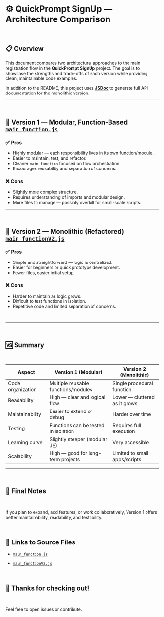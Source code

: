 # ⚙️ QuickPrompt SignUp — Architecture Comparison

</br>

## 📋 Overview

This document compares two architectural approaches to the main registration flow in the **QuickPrompt SignUp** project. The goal is to showcase the strengths and trade-offs of each version while providing clean, maintainable code examples.

In addition to the README, this project uses **[JSDoc](./src/docs/monolithic/index.html)** to generate full API documentation for the monolithic version.

---
</br>


## 🧱 Version 1 — Modular, Function-Based [`main_function.js`](https://github.com/apedrodev1/JavaScript-Learning-HUB/blob/main/QuickPrompt%20SignUp/src/js/functions/mainFunction.js)

### ✅ Pros
- Highly modular — each responsibility lives in its own function/module.
- Easier to maintain, test, and refactor.
- Cleaner `main_function` focused on flow orchestration.
- Encourages reusability and separation of concerns.

### ❌ Cons
- Slightly more complex structure.
- Requires understanding of imports and modular design.
- More files to manage — possibly overkill for small-scale scripts.

---

</br>

## 🧩 Version 2 — Monolithic (Refactored) [`main_functionV2.js`](https://github.com/apedrodev1/JavaScript-Learning-HUB/blob/main/QuickPrompt%20SignUp/src/js/functions/mainFunctionV2.js)

### ✅ Pros
- Simple and straightforward — logic is centralized.
- Easier for beginners or quick prototype development.
- Fewer files, easier initial setup.

### ❌ Cons
- Harder to maintain as logic grows.
- Difficult to test functions in isolation.
- Repetitive code and limited separation of concerns.

</br>

---
</br>

## 🆚 Summary
</br>

| Aspect            | Version 1 (Modular)                  | Version 2 (Monolithic)            |
| ----------------- | ------------------------------------ | --------------------------------- |
| Code organization | Multiple reusable functions/modules  | Single procedural function        |
| Readability       | High — clear and logical flow        | Lower — cluttered as it grows     |
| Maintainability   | Easier to extend or debug            | Harder over time                  |
| Testing           | Functions can be tested in isolation | Requires full execution           |
| Learning curve    | Slightly steeper (modular JS)        | Very accessible                   |
| Scalability       | High — good for long-term projects   | Limited to small apps/scripts     |

---

</br>


## 🔧 Final Notes

</br>

If you plan to expand, add features, or work collaboratively, Version 1 offers better maintainability, readability, and testability.


</br>

## 📎 Links to Source Files

- [`main_function.js`](https://github.com/apedrodev1/JavaScript-Learning-HUB/blob/main/QuickPrompt%20SignUp/src/js/functions/mainFunction.js)


- [`main_functionV2.js`](https://github.com/apedrodev1/JavaScript-Learning-HUB/blob/main/QuickPrompt%20SignUp/src/js/functions/mainFunctionV2.js)




</br>

## 🎉 Thanks for checking out!

</br>

Feel free to open issues or contribute.


